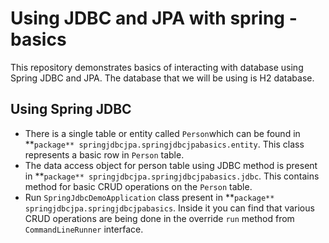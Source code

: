 # Using JDBC and JPA with spring - basics

This repository demonstrates basics of interacting with database using Spring JDBC and JPA. The database that we will be using is H2 database. 

## Using Spring JDBC

- There is a single table or entity called `Person`which can be found in **`package** springjdbcjpa.springjdbcjpabasics.entity`. This class represents a basic row in `Person` table.
- The data access object for person table using JDBC method is present in **`package** springjdbcjpa.springjdbcjpabasics.jdbc`. This contains method for basic CRUD operations on the `Person` table.
- Run `SpringJdbcDemoApplication` class present in **`package** springjdbcjpa.springjdbcjpabasics`. Inside it you can find that various CRUD operations are being done in the override `run` method from `CommandLineRunner` interface.